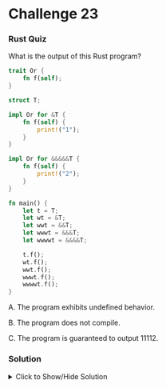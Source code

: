 # Challenge 23

### Rust Quiz

What is the output of this Rust program?

```rust
trait Or {
    fn f(self);
}

struct T;

impl Or for &T {
    fn f(self) {
        print!("1");
    }
}

impl Or for &&&&&T {
    fn f(self) {
        print!("2");
    }
}

fn main() {
    let t = T;
    let wt = &T;
    let wwt = &&T;
    let wwwt = &&&T;
    let wwwwt = &&&&T;

    t.f();
    wt.f();
    wwt.f();
    wwwt.f();
    wwwwt.f();
}

```


A. The program exhibits undefined behavior.

B. The program does not compile.

C. The program is guaranteed to output 11112.



### Solution 

<details>
<summary>Click to Show/Hide Solution</summary>

Answer
C. The program is guaranteed to output: 111222

The Reference describes Rust's method lookup order. The relevant paragraph is:

Obtain [the candidate receiver type] by repeatedly dereferencing the receiver expression's type, adding each type encountered to the list, then finally attempting an unsized coercion at the end, and adding the result type if that is successful. 

Then, for each candidate T, add &T and &mut T to the list immediately after T.

Applying these rules to the given examples, we have:

t.f(): We try to find a function f defined on the type T, but there is none. Next, we search the type &T, and find the first implementation of the Or trait, and we are done. Upon invocation, the resolved call prints 1.

wt.f(): We search for a function f defined on &T, which immediately succeeds. Upon invocation, the function prints 1.

wwt.f(): The search order is &&T -> &&&T -> &mut &&T -> &T, and we're done. Upon invocation, the function prints 1.

wwwt.f(): &&&T -> &&&&T. This prints 2.

wwwwt.f(): &&&&T. This prints 2.

wwwwwt.f(): &&&&&T -> &&&&&&T -> &mut &&&&&T -> &&&&T. This prints 2.

The challenge and solution is by David Tolnay.
</details>


